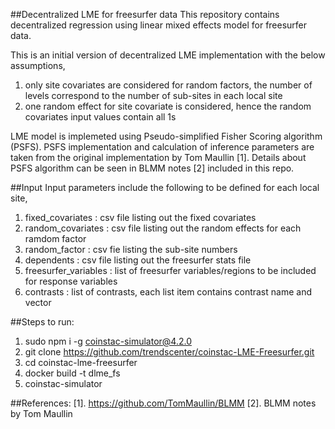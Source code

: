 ##Decentralized LME for freesurfer data
This repository contains decentralized regression using linear mixed effects model for freesurfer data.

This is an initial version of decentralized LME implementation with the below assumptions,
1. only site covariates are considered for random factors, the number of levels correspond to the number of sub-sites in each local site
2. one random effect for site covariate is considered, hence the random covariates input values contain all 1s

LME model is implemeted using Pseudo-simplified Fisher Scoring algorithm (PSFS). PSFS implementation and calculation of inference parameters are taken from the original implementation by Tom Maullin [1]. Details about PSFS algorithm can be seen in BLMM notes [2] included in this repo.

##Input
Input parameters include the following to be defined for each local site,
1. fixed_covariates : csv file listing out the fixed covariates
2. random_covariates : csv file listing out the random effects for each ramdom factor
3. random_factor : csv fie listing the sub-site numbers
4. dependents : csv file listing out the freesurfer stats file
5. freesurfer_variables : list of freesurfer variables/regions to be included for response variables
6. contrasts : list of contrasts, each list item contains contrast name and vector

##Steps to run:

1. sudo npm i -g coinstac-simulator@4.2.0
2. git clone https://github.com/trendscenter/coinstac-LME-Freesurfer.git
3. cd coinstac-lme-freesurfer
4. docker build -t dlme_fs
5. coinstac-simulator

##References:
[1]. https://github.com/TomMaullin/BLMM
[2]. BLMM notes by Tom Maullin
